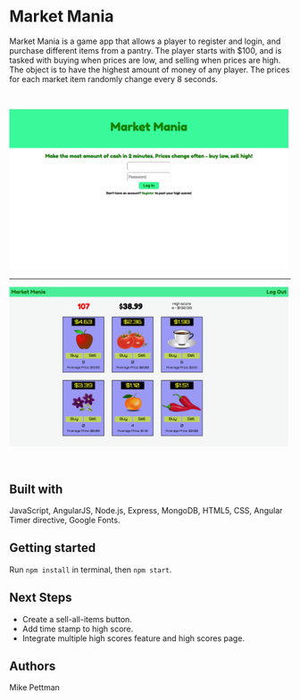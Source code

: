 # Market Mania
Market Mania is a game app that allows a player to register and login, and purchase different items from a pantry. The player starts with $100, and is tasked with buying when prices are low, and selling when prices are high. The object is to have the highest amount of money of any player. The prices for each market item randomly change every 8 seconds.

<br>
<p>
<img src="screenshots/1.png" width="500px" />
</p>
<hr>
<p>
<img src="screenshots/2.png" width="500px" />
</p>
<br>

## Built with
JavaScript, AngularJS, Node.js, Express, MongoDB, HTML5, CSS, Angular Timer directive, Google Fonts.

## Getting started
Run ```npm install``` in terminal, then ```npm start```.

## Next Steps
* Create a sell-all-items button.
* Add time stamp to high score.
* Integrate multiple high scores feature and high scores page.

## Authors
Mike Pettman